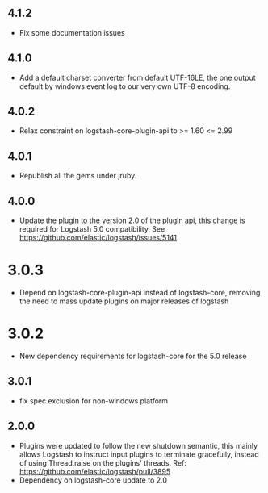 ## 4.1.2
  - Fix some documentation issues

## 4.1.0
  - Add a default charset converter from default UTF-16LE, the one
    output default by windows event log to our very own UTF-8 encoding.

## 4.0.2
  - Relax constraint on logstash-core-plugin-api to >= 1.60 <= 2.99

## 4.0.1
  - Republish all the gems under jruby.
## 4.0.0
  - Update the plugin to the version 2.0 of the plugin api, this change is required for Logstash 5.0 compatibility. See https://github.com/elastic/logstash/issues/5141
# 3.0.3
  - Depend on logstash-core-plugin-api instead of logstash-core, removing the need to mass update plugins on major releases of logstash
# 3.0.2
  - New dependency requirements for logstash-core for the 5.0 release
## 3.0.1
 - fix spec exclusion for non-windows platform

## 2.0.0
 - Plugins were updated to follow the new shutdown semantic, this mainly allows Logstash to instruct input plugins to terminate gracefully,
   instead of using Thread.raise on the plugins' threads. Ref: https://github.com/elastic/logstash/pull/3895
 - Dependency on logstash-core update to 2.0

